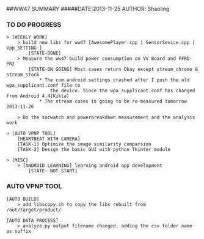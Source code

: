 ##WW47 SUMMARY
#####DATE:2013-11-25	AUTHOR: Shaoling

### TO DO PROGRESS
	> [WEEKLY WORK]
		> build new libs for ww47 [AwesomePlayer.cpp | SensorSevice.cpp | Vpp_SETTING ]
			[STATE-DONE] 
		> Measure the ww47 build power consumption on VV Board and FFRD-PR2
			[STATE-ON GOING] Most cases return Okay except stream_chrome & stream_stock  			
				* The com.android.settings crashed after I push the old wpa_supplicant.conf file to 
					the device. Since the wpa_supplicant.conf has changed from Android 4.4(Kikta)
				* The stream cases is going to be re-measured tomorrow 2013-11-26
				
		> Do the socwatch and powerbreakdown measurement and the analysis work

	> [AUTO VPNP TOOL]
		[HEARTBEAT WITH CAMERA]
		[TASK-1] Optimize the image similarity comparsion
		[TASK-2] Design the basic GUI with python Tkinter module

	> [MISC]
		> [ANDROID LEARNING] learning android app development
			[STATE- NOT START]

### AUTO VPNP TOOL
	[AUTO BUILD] 
		> add libscopy.sh to copy the libs rebuilt from /out/target/product/

	[AUTO DATA PROCESS]
		> analyze.py output filename changed. adding the csv folder name as suffix 
